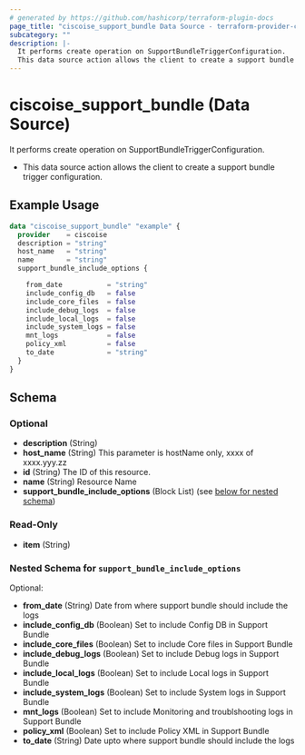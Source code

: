 ```yaml
---
# generated by https://github.com/hashicorp/terraform-plugin-docs
page_title: "ciscoise_support_bundle Data Source - terraform-provider-ciscoise"
subcategory: ""
description: |-
  It performs create operation on SupportBundleTriggerConfiguration.
  This data source action allows the client to create a support bundle trigger configuration.
---
```


# ciscoise_support_bundle (Data Source)

It performs create operation on SupportBundleTriggerConfiguration.

- This data source action allows the client to create a support bundle trigger configuration.

## Example Usage

```terraform
data "ciscoise_support_bundle" "example" {
  provider    = ciscoise
  description = "string"
  host_name   = "string"
  name        = "string"
  support_bundle_include_options {

    from_date           = "string"
    include_config_db   = false
    include_core_files  = false
    include_debug_logs  = false
    include_local_logs  = false
    include_system_logs = false
    mnt_logs            = false
    policy_xml          = false
    to_date             = "string"
  }
}
```

<!-- schema generated by tfplugindocs -->
## Schema

### Optional

- **description** (String)
- **host_name** (String) This parameter is hostName only, xxxx of xxxx.yyy.zz
- **id** (String) The ID of this resource.
- **name** (String) Resource Name
- **support_bundle_include_options** (Block List) (see [below for nested schema](#nestedblock--support_bundle_include_options))

### Read-Only

- **item** (String)

<a id="nestedblock--support_bundle_include_options"></a>
### Nested Schema for `support_bundle_include_options`

Optional:

- **from_date** (String) Date from where support bundle should include the logs
- **include_config_db** (Boolean) Set to include Config DB in Support Bundle
- **include_core_files** (Boolean) Set to include Core files in Support Bundle
- **include_debug_logs** (Boolean) Set to include Debug logs in Support Bundle
- **include_local_logs** (Boolean) Set to include Local logs in Support Bundle
- **include_system_logs** (Boolean) Set to include System logs in Support Bundle
- **mnt_logs** (Boolean) Set to include Monitoring and troublshooting logs in Support Bundle
- **policy_xml** (Boolean) Set to include Policy XML in Support Bundle
- **to_date** (String) Date upto where support bundle should include the logs


